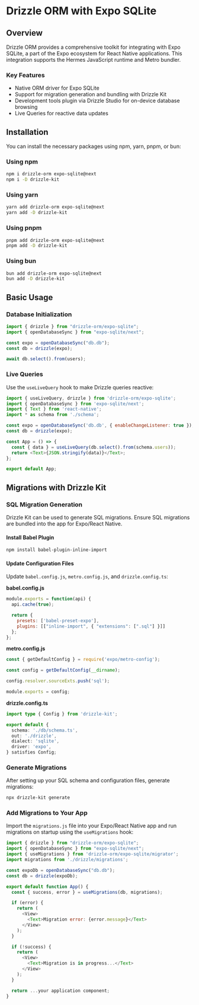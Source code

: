 # Drizzle ORM with Expo SQLite

## Overview

Drizzle ORM provides a comprehensive toolkit for integrating with Expo SQLite, a part of the Expo ecosystem for React Native applications. This integration supports the Hermes JavaScript runtime and Metro bundler.

### Key Features
- Native ORM driver for Expo SQLite
- Support for migration generation and bundling with Drizzle Kit
- Development tools plugin via Drizzle Studio for on-device database browsing
- Live Queries for reactive data updates

## Installation

You can install the necessary packages using npm, yarn, pnpm, or bun:

### Using npm
```bash
npm i drizzle-orm expo-sqlite@next
npm i -D drizzle-kit
```

### Using yarn
```bash
yarn add drizzle-orm expo-sqlite@next
yarn add -D drizzle-kit
```

### Using pnpm
```bash
pnpm add drizzle-orm expo-sqlite@next
pnpm add -D drizzle-kit
```

### Using bun
```bash
bun add drizzle-orm expo-sqlite@next
bun add -D drizzle-kit
```

## Basic Usage

### Database Initialization

```javascript
import { drizzle } from "drizzle-orm/expo-sqlite";
import { openDatabaseSync } from "expo-sqlite/next";

const expo = openDatabaseSync("db.db");
const db = drizzle(expo);

await db.select().from(users);
```

### Live Queries

Use the `useLiveQuery` hook to make Drizzle queries reactive:

```javascript
import { useLiveQuery, drizzle } from 'drizzle-orm/expo-sqlite';
import { openDatabaseSync } from 'expo-sqlite/next';
import { Text } from 'react-native';
import * as schema from './schema';

const expo = openDatabaseSync('db.db', { enableChangeListener: true });
const db = drizzle(expo);

const App = () => {
  const { data } = useLiveQuery(db.select().from(schema.users));
  return <Text>{JSON.stringify(data)}</Text>;
};

export default App;
```

## Migrations with Drizzle Kit

### SQL Migration Generation

Drizzle Kit can be used to generate SQL migrations. Ensure SQL migrations are bundled into the app for Expo/React Native.

#### Install Babel Plugin

```bash
npm install babel-plugin-inline-import
```

#### Update Configuration Files

Update `babel.config.js`, `metro.config.js`, and `drizzle.config.ts`:

**babel.config.js**
```javascript
module.exports = function(api) {
  api.cache(true);

  return {
    presets: ['babel-preset-expo'],
    plugins: [["inline-import", { "extensions": [".sql"] }]]
  };
};
```

**metro.config.js**
```javascript
const { getDefaultConfig } = require('expo/metro-config');

const config = getDefaultConfig(__dirname);

config.resolver.sourceExts.push('sql');

module.exports = config;
```

**drizzle.config.ts**
```typescript
import type { Config } from 'drizzle-kit';

export default {
  schema: './db/schema.ts',
  out: './drizzle',
  dialect: 'sqlite',
  driver: 'expo',
} satisfies Config;
```

### Generate Migrations

After setting up your SQL schema and configuration files, generate migrations:

```bash
npx drizzle-kit generate
```

### Add Migrations to Your App

Import the `migrations.js` file into your Expo/React Native app and run migrations on startup using the `useMigrations` hook:

```javascript
import { drizzle } from "drizzle-orm/expo-sqlite";
import { openDatabaseSync } from "expo-sqlite/next";
import { useMigrations } from 'drizzle-orm/expo-sqlite/migrator';
import migrations from './drizzle/migrations';

const expoDb = openDatabaseSync("db.db");
const db = drizzle(expoDb);

export default function App() {
  const { success, error } = useMigrations(db, migrations);

  if (error) {
    return (
      <View>
        <Text>Migration error: {error.message}</Text>
      </View>
    );
  }

  if (!success) {
    return (
      <View>
        <Text>Migration is in progress...</Text>
      </View>
    );
  }

  return ...your application component;
}
```
